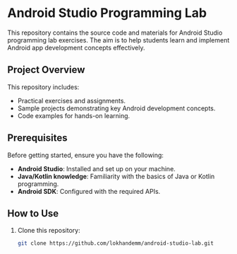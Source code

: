 # Android Studio Programming Lab

This repository contains the source code and materials for Android Studio programming lab exercises. 
The aim is to help students learn and implement Android app development concepts effectively.

## Project Overview

This repository includes:
- Practical exercises and assignments.
- Sample projects demonstrating key Android development concepts.
- Code examples for hands-on learning.

## Prerequisites

Before getting started, ensure you have the following:
- **Android Studio**: Installed and set up on your machine.  
- **Java/Kotlin knowledge**: Familiarity with the basics of Java or Kotlin programming.  
- **Android SDK**: Configured with the required APIs.  

## How to Use

1. Clone this repository:  
   ```bash
   git clone https://github.com/lokhandemm/android-studio-lab.git

